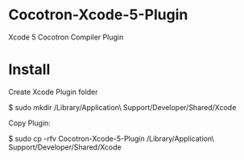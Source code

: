 Cocotron-Xcode-5-Plugin
=======================

Xcode 5 Cocotron Compiler Plugin

Install
=======

Create Xcode Plugin folder

  $ sudo mkdir /Library/Application\ Support/Developer/Shared/Xcode
  
Copy Plugin:
  
  $ sudo cp -rfv Cocotron-Xcode-5-Plugin /Library/Application\ Support/Developer/Shared/Xcode
  
